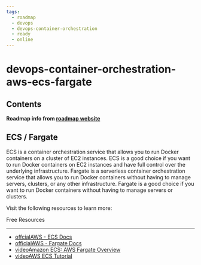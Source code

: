 ```yaml
---
tags:
  - roadmap
  - devops
  - devops-container-orchestration
  - ready
  - online
---
```


# devops-container-orchestration-aws-ecs-fargate

## Contents

__Roadmap info from [roadmap website](https://roadmap.sh/devops/aws-ecs-fargate@FE2h-uQy6qli3rKERci1j)__

## ECS / Fargate

ECS is a container orchestration service that allows you to run Docker containers on a cluster of EC2 instances. ECS is a good choice if you want to run Docker containers on EC2 instances and have full control over the underlying infrastructure. Fargate is a serverless container orchestration service that allows you to run Docker containers without having to manage servers, clusters, or any other infrastructure. Fargate is a good choice if you want to run Docker containers without having to manage servers or clusters.

Visit the following resources to learn more:

Free Resources

---

- [offcialAWS - ECS Docs](https://docs.aws.amazon.com/ecs/)
- [officialAWS - Fargate Docs](https://docs.aws.amazon.com/AmazonECS/latest/developerguide/AWS_Fargate.html)
- [videoAmazon ECS: AWS Fargate Overview](https://www.youtube.com/watch?v=yi22xrvPnPk)
- [videoAWS ECS Tutorial](https://www.youtube.com/watch?v=esISkPlnxL0)